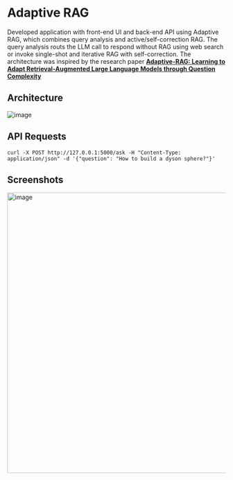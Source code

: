 # Adaptive RAG
Developed application with front-end UI and back-end API using Adaptive RAG, which combines query analysis and active/self-correction RAG. The query analysis routs the LLM call to respond without RAG using web search or invoke single-shot and iterative RAG with self-correction. The architecture was inspired by the research paper **[Adaptive-RAG: Learning to Adapt Retrieval-Augmented Large Language Models through Question Complexity](https://arxiv.org/pdf/2403.14403)**

## Architecture
![image](https://github.com/user-attachments/assets/a1d09c7e-103e-4e22-aaea-1bce706b06a7)

## API Requests
```
curl -X POST http://127.0.0.1:5000/ask -H "Content-Type: application/json" -d '{"question": "How to build a dyson sphere?"}'
```
## Screenshots
<img width="647" alt="image" src="https://github.com/user-attachments/assets/3be09e29-4fdd-4952-9a99-234ba8cc111e" />
